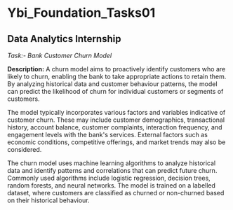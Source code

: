 # Ybi_Foundation_Tasks01

## Data Analytics Internship

*Task:- Bank Customer Churn Model*

**Description:**
A churn model aims to proactively identify customers who are likely to churn, enabling the bank to take appropriate actions to retain them. By analyzing historical data and customer behaviour patterns, the model can predict the likelihood of churn for individual customers or segments of customers.

The model typically incorporates various factors and variables indicative of customer churn. These may include customer demographics, transactional history, account balance, customer complaints, interaction frequency, and engagement levels with the bank's services. External factors such as economic conditions, competitive offerings, and market trends may also be considered.

The churn model uses machine learning algorithms to analyze historical data and identify patterns and correlations that can predict future churn. Commonly used algorithms include logistic regression, decision trees, random forests, and neural networks. The model is trained on a labelled dataset, where customers are classified as churned or non-churned based on their historical behaviour.
